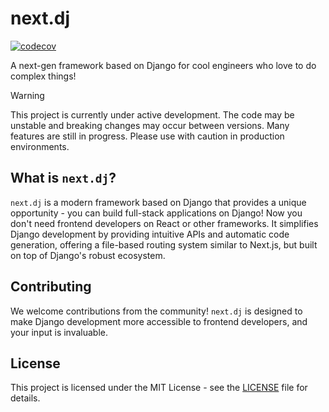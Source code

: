 # next.dj

[![codecov](https://codecov.io/gh/next-dj/next-dj/graph/badge.svg?token=6RY9344W4E)](https://codecov.io/gh/next-dj/next-dj)

A next-gen framework based on Django for cool engineers who love to do complex things!

> [!WARNING]
> This project is currently under active development. The code may be unstable and breaking changes may occur between versions. Many features are still in progress. Please use with caution in production environments.

## What is `next.dj`?

`next.dj` is a modern framework based on Django that provides a unique opportunity - you can build full-stack applications on Django! Now you don't need frontend developers on React or other frameworks. It simplifies Django development by providing intuitive APIs and automatic code generation, offering a file-based routing system similar to Next.js, but built on top of Django's robust ecosystem.



## Contributing

We welcome contributions from the community! `next.dj` is designed to make Django development more accessible to frontend developers, and your input is invaluable.

## License

This project is licensed under the MIT License - see the [LICENSE](LICENSE) file for details.